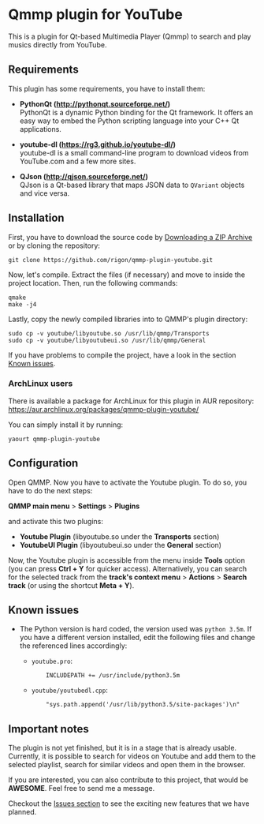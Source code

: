# Qmmp plugin for YouTube
This is a plugin for Qt-based Multimedia Player (Qmmp) to search and play musics directly from YouTube.


## Requirements

This plugin has some requirements, you have to install them:

 - **PythonQt (http://pythonqt.sourceforge.net/)**<br>
   PythonQt is a dynamic Python binding for the Qt framework. It offers an easy way to embed the Python scripting language into your C++ Qt applications.

 - **youtube-dl (https://rg3.github.io/youtube-dl/)**<br>
   youtube-dl is a small command-line program to download videos from YouTube.com and a few more sites.

 - **QJson (http://qjson.sourceforge.net/)**<br>
   QJson is a Qt-based library that maps JSON data to `QVariant` objects and vice versa.


## Installation

First, you have to download the source code by [Downloading a ZIP Archive](https://github.com/rigon/qmmp-plugin-youtube/archive/master.zip) or by cloning the repository:

	git clone https://github.com/rigon/qmmp-plugin-youtube.git

Now, let's compile. Extract the files (if necessary) and move to inside the project location.
Then, run the following commands:

	qmake
	make -j4
	
Lastly, copy the newly compiled libraries into  to QMMP's plugin directory:

	sudo cp -v youtube/libyoutube.so /usr/lib/qmmp/Transports
	sudo cp -v youtube/libyoutubeui.so /usr/lib/qmmp/General

If you have problems to compile the project, have a look in the section [Known issues](#known-issues).


### ArchLinux users

There is available a package for ArchLinux for this plugin in AUR repository:
https://aur.archlinux.org/packages/qmmp-plugin-youtube/

You can simply install it by running:

	yaourt qmmp-plugin-youtube


## Configuration

Open QMMP. Now you have to activate the Youtube plugin.
To do so, you have to do the next steps:

**QMMP main menu** > **Settings** > **Plugins** 

and activate this two plugins:

 - **Youtube Plugin** (libyoutube.so under the **Transports** section)
 - **YoutubeUI Plugin** (libyoutubeui.so under the **General** section)

Now, the Youtube plugin is accessible from the menu inside **Tools** option (you can press **Ctrl + Y** for quicker access). Alternatively, you can search for the selected track from the **track's context menu** > **Actions** > **Search track** (or using the shortcut **Meta + Y**).


## Known issues

 - The Python version is hard coded, the version used was `python 3.5m`. If you have a different version installed, edit the following files and change the referenced lines accordingly:

   - `youtube.pro`:

			 INCLUDEPATH += /usr/include/python3.5m

   - `youtube/youtubedl.cpp`:

			 "sys.path.append('/usr/lib/python3.5/site-packages')\n"


## Important notes

The plugin is not yet finished, but it is in a stage that is already usable.
Currently, it is possible to search for videos on Youtube and add them to the selected playlist, search for similar videos and open them in the browser.

If you are interested, you can also contribute to this project, that would be **AWESOME**. Feel free to send me a message.

Checkout the [Issues section](https://github.com/rigon/qmmp-plugin-youtube/issues?q=is%3Aissue+is%3Aopen+label%3Aenhancement) to see the exciting new features that we have planned.
